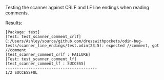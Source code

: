 Testing the scanner against CRLF and LF line endings when reading comments.

Results:

```
[Package: test]
[Test: test_scanner_comment_crlf]
C:/Users/Ashley/source/github.com/dresswithpockets/odin-bug-tests/scanner_line_endings/test.odin(23:5): expected //comment, got //comment
[test_scanner_comment_crlf : FAILURE]
[Test: test_scanner_comment_lf]
[test_scanner_comment_lf : SUCCESS]
----------------------------------------
1/2 SUCCESSFUL
```
